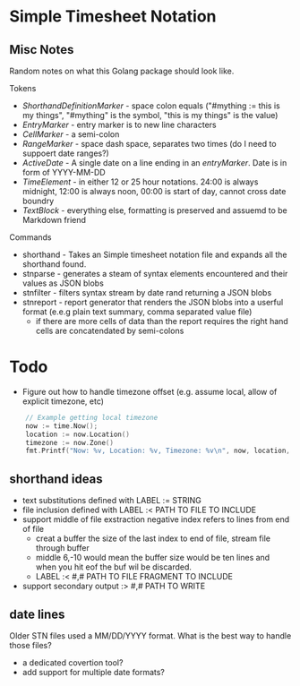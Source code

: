 
# Simple Timesheet Notation


## Misc Notes

Random notes on what this Golang package should look like.

Tokens

+ *ShorthandDefinitionMarker* - space colon equals ("#mything := this is my things", "#mything" is the symbol, "this is my things" is the value)
+ *EntryMarker* - entry marker is to new line characters
+ *CellMarker* - a semi-colon
+ *RangeMarker* - space dash space, separates two times (do I need to suppoert date ranges?)
+ *ActiveDate* - A single date on a line ending in an *entryMarker*. Date is in form of YYYY-MM-DD
+ *TimeElement* - in either 12 or 25 hour notations. 24:00 is always midnight, 12:00 is always noon, 00:00 is start of day, cannot cross date boundry
+ *TextBlock* - everything else, formatting is preserved and assuemd to be Markdown friend

Commands

+ shorthand - Takes an Simple timesheet notation file and expands all the shorthand found.
+ stnparse - generates a steam of syntax elements encountered and their values as JSON blobs
+ stnfilter - filters syntax stream by date rand returning a JSON blobs
+ stnreport - report generator that renders the JSON blobs into a userful format (e.e.g plain text summary, comma separated value file)
  + if there are more cells of data than the report requires the right hand cells are concatendated by semi-colons


# Todo

+ Figure out how to handle timezone offset (e.g. assume local, allow of explicit timezone, etc)

```go
    // Example getting local timezone
    now := time.Now();
    location := now.Location()
    timezone := now.Zone()
    fmt.Printf("Now: %v, Location: %v, Timezone: %v\n", now, location, timezone)
```


## shorthand ideas

+ text substitutions defined with LABEL := STRING
+ file inclusion defined with LABEL :< PATH TO FILE TO INCLUDE
+ support middle of file exstraction negative index refers to lines from end of file
	+ creat a buffer the size of the last index to end of file, stream file through buffer
	+ middle 6,-10 would mean the buffer size would be ten lines and when you hit eof the buf wil be discarded.
	+ LABEL :< #,# PATH TO FILE FRAGMENT TO INCLUDE
+ support secondary output :> #,# PATH TO WRITE


## date lines

Older STN files used a MM/DD/YYYY format. What is the best way to handle those files?

+ a dedicated covertion tool?
+ add support for multiple date formats?


